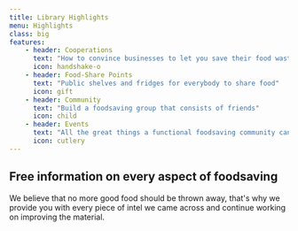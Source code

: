```yaml
---
title: Library Highlights
menu: Highlights
class: big
features:
    - header: Cooperations
      text: "How to convince businesses to let you save their food waste"
      icon: handshake-o
    - header: Food-Share Points
      text: "Public shelves and fridges for everybody to share food"
      icon: gift
    - header: Community
      text: "Build a foodsaving group that consists of friends"
      icon: child
    - header: Events
      text: "All the great things a functional foodsaving community can do"
      icon: cutlery
---
```


## Free information on every aspect of foodsaving

We believe that no more good food should be thrown away, that's why we provide you with every piece of intel we came across and continue working on improving the material.
